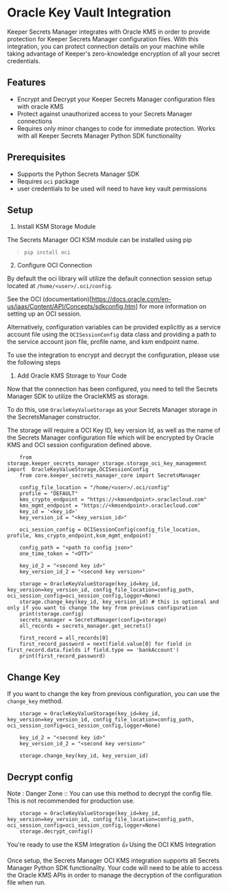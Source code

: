 # Oracle Key Vault Integration
Keeper Secrets Manager integrates with Oracle KMS in order to provide protection for Keeper Secrets Manager configuration files.  With this integration, you can protect connection details on your machine while taking advantage of Keeper's zero-knowledge encryption of all your secret credentials.

## Features
* Encrypt and Decrypt your Keeper Secrets Manager configuration files with oracle KMS
* Protect against unauthorized access to your Secrets Manager connections
* Requires only minor changes to code for immediate protection.  Works with all Keeper Secrets Manager Python SDK functionality

## Prerequisites
* Supports the Python Secrets Manager SDK
* Requires `oci` package
* user credentials to be used will need to have key vault permissions

## Setup

1. Install KSM Storage Module

The Secrets Manager OCI KSM module can be installed using pip

> `pip install oci`

2. Configure OCI Connection

By default the oci library will utilize the default connection session setup located at `/home/<user>/.oci/config`.

See the OCI (documentation)[https://docs.oracle.com/en-us/iaas/Content/API/Concepts/sdkconfig.htm] for more information on setting up an OCI session.

Alternatively, configuration variables can be provided explicitly as a service account file using the `OCISessionConfig` data class and providing  a path to the service account json file, profile name, and ksm endpoint name.

To use the integration to encrypt and decrypt the configuration, please use the following steps

1. Add Oracle KMS Storage to Your Code

Now that the connection has been configured, you need to tell the Secrets Manager SDK to utilize the OracleKMS as storage.

To do this, use `OracleKeyValueStorage` as your Secrets Manager storage in the SecretsManager constructor.

The storage will require a OCI Key ID, key version Id, as well as the name of the Secrets Manager configuration file which will be encrypted by Oracle KMS and OCI session configuration defined above.
```
    from storage.keeper_secrets_manager_storage.storage_oci_key_management import  OracleKeyValueStorage,OCISessionConfig
    from core.keeper_secrets_manager_core import SecretsManager

    config_file_location = "/home/<user>/.oci/config"
    profile = "DEFAULT"
    kms_crypto_endpoint = "https://<kmsendpoint>.oraclecloud.com"
    kms_mgmt_endpoint = "https://<kmsendpoint>.oraclecloud.com"
    key_id = '<key_id>'
    key_version_id = "<key_version_id>"

    oci_session_config = OCISessionConfig(config_file_location, profile, kms_crypto_endpoint,ksm_mgmt_endpoint)

    config_path = "<path to config json>"
    one_time_token = "<OTT>"

    key_id_2 = "<second key id>"
    key_version_id_2 = "<second key version>"

    storage = OracleKeyValueStorage(key_id=key_id, key_version=key_version_id, config_file_location=config_path, oci_session_config=oci_session_config,logger=None)
    storage.change_key(key_id, key_version_id) # this is optional and only if you want to change the key from previous configuration
    print(storage.config)
    secrets_manager = SecretsManager(config=storage)
    all_records = secrets_manager.get_secrets()

    first_record = all_records[0]
    first_record_password = next(field.value[0] for field in first_record.data.fields if field.type == 'bankAccount')
    print(first_record_password)
```

## Change Key

If you want to change the key from previous configuration, you can use the `change_key` method.

```
    storage = OracleKeyValueStorage(key_id=key_id, key_version=key_version_id, config_file_location=config_path, oci_session_config=oci_session_config,logger=None)
    
    key_id_2 = "<second key id>"
    key_version_id_2 = "<second key version>"

    storage.change_key(key_id, key_version_id)
```

## Decrypt config

Note : Danger Zone :: You can use this method to decrypt the config file.  This is not recommended for production use.

```
    storage = OracleKeyValueStorage(key_id=key_id, key_version=key_version_id, config_file_location=config_path, oci_session_config=oci_session_config,logger=None)
    storage.decrypt_config()
```

You're ready to use the KSM integration 👍
Using the OCI KMS Integration

Once setup, the Secrets Manager OCI KMS integration supports all Secrets Manager Python SDK functionality. Your code will need to be able to access the Oracle KMS APIs in order to manage the decryption of the configuration file when run.